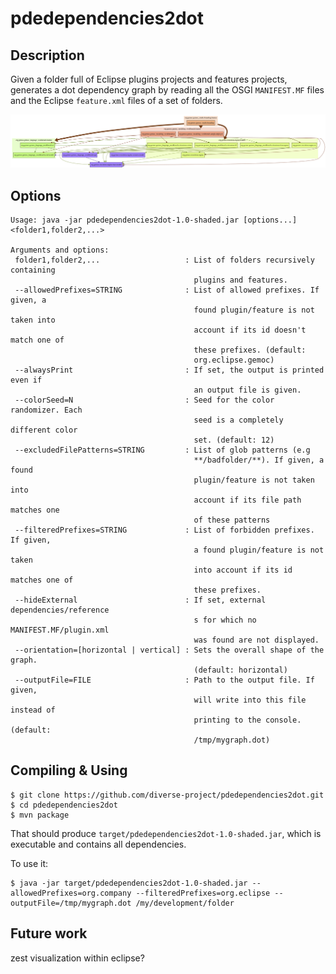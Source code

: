 # pdedependencies2dot

## Description

Given a folder full of Eclipse plugins projects and features projects, generates a dot dependency graph by reading all the OSGI `MANIFEST.MF` files and the Eclipse `feature.xml` files of a set of folders.

![Example](https://raw.githubusercontent.com/diverse-project/pdedependencies2dot/master/example.png)

## Options 

~~~~
Usage: java -jar pdedependencies2dot-1.0-shaded.jar [options...] <folder1,folder2,...>

Arguments and options:
 folder1,folder2,...                   : List of folders recursively containing
                                         plugins and features.
 --allowedPrefixes=STRING              : List of allowed prefixes. If given, a
                                         found plugin/feature is not taken into
                                         account if its id doesn't match one of
                                         these prefixes. (default:
                                         org.eclipse.gemoc)
 --alwaysPrint                         : If set, the output is printed even if
                                         an output file is given.
 --colorSeed=N                         : Seed for the color randomizer. Each
                                         seed is a completely different color
                                         set. (default: 12)
 --excludedFilePatterns=STRING         : List of glob patterns (e.g
                                         **/badfolder/**). If given, a found
                                         plugin/feature is not taken into
                                         account if its file path matches one
                                         of these patterns
 --filteredPrefixes=STRING             : List of forbidden prefixes. If given,
                                         a found plugin/feature is not taken
                                         into account if its id matches one of
                                         these prefixes.
 --hideExternal                        : If set, external dependencies/reference
                                         s for which no MANIFEST.MF/plugin.xml
                                         was found are not displayed.
 --orientation=[horizontal | vertical] : Sets the overall shape of the graph.
                                         (default: horizontal)
 --outputFile=FILE                     : Path to the output file. If given,
                                         will write into this file instead of
                                         printing to the console. (default:
                                         /tmp/mygraph.dot)
~~~~


## Compiling & Using

~~~
$ git clone https://github.com/diverse-project/pdedependencies2dot.git
$ cd pdedependencies2dot
$ mvn package
~~~

That should produce `target/pdedependencies2dot-1.0-shaded.jar`, which is executable and contains all dependencies.

To use it:

~~~
$ java -jar target/pdedependencies2dot-1.0-shaded.jar --allowedPrefixes=org.company --filteredPrefixes=org.eclipse --outputFile=/tmp/mygraph.dot /my/development/folder
~~~


## Future work

zest visualization within eclipse?
